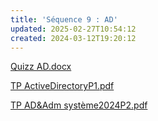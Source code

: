 ```yaml
---
title: 'Séquence 9 : AD'
updated: 2025-02-27T10:54:12
created: 2024-03-12T19:20:12
---
```


[Quizz AD.docx](resources/4332c9feafe04cc292cbd0672de643e5.docx)

[TP ActiveDirectoryP1.pdf](resources/891e53a0fc444ef99d3b41eb31222a3c.pdf)

[TP AD&Adm système2024P2.pdf](resources/84377fed8a6b4152aeec1c80c5ce4607.pdf)

